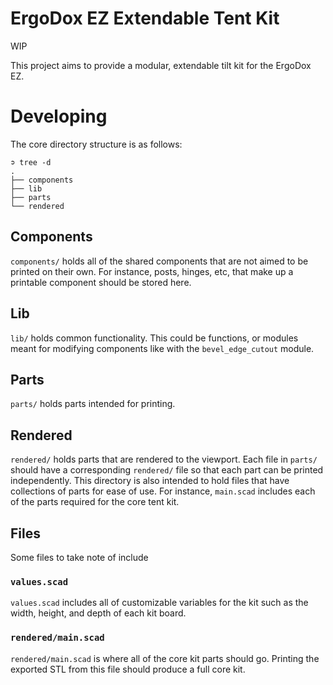 # ErgoDox EZ Extendable Tent Kit

WIP

This project aims to provide a modular, extendable tilt kit for the ErgoDox EZ.

# Developing
The core directory structure is as follows:
```
➲ tree -d
.
├── components
├── lib
├── parts
└── rendered
```

## Components
`components/` holds all of the shared components that are not aimed to be printed on their own. For instance, posts, hinges, etc, that make up a printable component should be stored here.

## Lib
`lib/` holds common functionality. This could be functions, or modules meant for modifying components like with the `bevel_edge_cutout` module.

## Parts
`parts/` holds parts intended for printing.

## Rendered
`rendered/` holds parts that are rendered to the viewport. Each file in `parts/` should have a corresponding `rendered/` file so that each part can be printed independently. This directory is also intended to hold files that have collections of parts for ease of use. For instance, `main.scad` includes each of the parts required for the core tent kit.

## Files
Some files to take note of include

### `values.scad`
`values.scad` includes all of customizable variables for the kit such as the width, height, and depth of each kit board.

### `rendered/main.scad`
`rendered/main.scad` is where all of the core kit parts should go. Printing the exported STL from this file should produce a full core kit.
